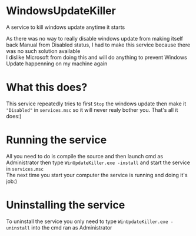 # WindowsUpdateKiller
A service to kill windows update anytime it starts

As there was no way to really disable windows update from making itself back Manual from Disabled status, I had to make this service because there was no such solution available  
I dislike Microsoft from doing this and will do anything to prevent Windows Update happenning on my machine again

# What this does?
This service repeatedly tries to first `Stop` the windows update then make it `"Disabled"` in `services.msc` so it will never realy bother you. That's all it does:)

# Running the service
All you need to do is compile the source and then launch cmd as Administrator then type `WinUpdateKiller.exe -install` and start the service in `services.msc`  
The next time you start your computer the service is running and doing it's job:)

# Uninstalling the service
To uninstall the service you only need to type `WinUpdateKiller.exe -uninstall` into the cmd ran as Administrator
